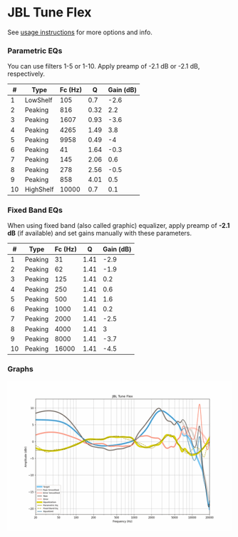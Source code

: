 # JBL Tune Flex
See [usage instructions](https://github.com/jaakkopasanen/AutoEq#usage) for more options and info.

### Parametric EQs
You can use filters 1-5 or 1-10. Apply preamp of -2.1 dB or -2.1 dB, respectively.

|   # | Type      |   Fc (Hz) |    Q |   Gain (dB) |
|-----|-----------|-----------|------|-------------|
|   1 | LowShelf  |       105 | 0.7  |        -2.6 |
|   2 | Peaking   |       816 | 0.32 |         2.2 |
|   3 | Peaking   |      1607 | 0.93 |        -3.6 |
|   4 | Peaking   |      4265 | 1.49 |         3.8 |
|   5 | Peaking   |      9958 | 0.49 |        -4   |
|   6 | Peaking   |        41 | 1.64 |        -0.3 |
|   7 | Peaking   |       145 | 2.06 |         0.6 |
|   8 | Peaking   |       278 | 2.56 |        -0.5 |
|   9 | Peaking   |       858 | 4.01 |         0.5 |
|  10 | HighShelf |     10000 | 0.7  |         0.1 |

### Fixed Band EQs
When using fixed band (also called graphic) equalizer, apply preamp of **-2.1 dB** (if available) and set gains manually with these parameters.

|   # | Type    |   Fc (Hz) |    Q |   Gain (dB) |
|-----|---------|-----------|------|-------------|
|   1 | Peaking |        31 | 1.41 |        -2.9 |
|   2 | Peaking |        62 | 1.41 |        -1.9 |
|   3 | Peaking |       125 | 1.41 |         0.2 |
|   4 | Peaking |       250 | 1.41 |         0.6 |
|   5 | Peaking |       500 | 1.41 |         1.6 |
|   6 | Peaking |      1000 | 1.41 |         0.2 |
|   7 | Peaking |      2000 | 1.41 |        -2.5 |
|   8 | Peaking |      4000 | 1.41 |         3   |
|   9 | Peaking |      8000 | 1.41 |        -3.7 |
|  10 | Peaking |     16000 | 1.41 |        -4.5 |

### Graphs
![](./JBL%20Tune%20Flex.png)
